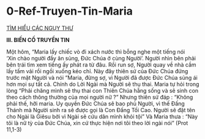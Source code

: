 # 0-Ref-Truyen-Tin-Maria

[TÌM HIỂU CÁC NGỤY THƯ](https://legiomariaevn.com/chi-tiet-tin-tuc/360/tim-hieu-cac-nguy-thu.html)

**III. BIẾN CỐ TRUYỀN TIN**

Một hôm, “Maria lấy chiếc vò đi xách nước thì bỗng nghe một tiếng nói  ‘Xin chào người đầy ân sủng, Đức Chúa ở cùng Người’. Người nhìn bên phải bên trái tìm xem tiếng ấy phát ra từ đâu. Rồi run sợ, Người quay về nhà cầm lấy tấm vải rồi ngồi xuống kéo chỉ. Này đây thiên sứ của Đức Chúa đứng trước mặt Người và nói “Maria, đừng sợ, vì Người đã được Đức Chúa sủng ái hơn mọi sự tất cả. Chính do Lời Ngài mà Người sẽ thụ thai. Maria tự hỏi trong lòng “Phải chăng mình sẽ thụ thai con Thiên Chúa hằng sống và sẽ sinh con theo cách thông thường của mọi người nữ ?” Nhưng thiên sứ đáp : “Không phải thế, hỡi maria. Uy quyền Đức Chúa sẽ bao phủ Người, vì thế Đấng Thánh mà Người sinh ra sẽ được gọi là Con Đấng Tối Cao. Người sẽ đặt tên cho Ngài là Giêsu bởi vì Ngài sẽ cứu dân mình khỏi tội” Và Maria thưa : “Này tôi là nữ tỳ của Đức Chúa, xin cứ thực hiện nơi tôi theo lời ngài nói” (Prot 11,1-3)
